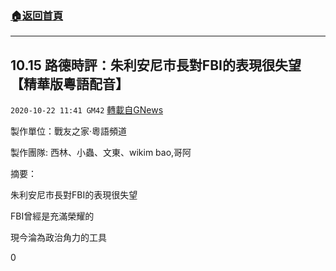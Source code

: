 ###  [:house:返回首頁](https://github.com/ourhimalayas/txt)
---

## 10.15 路德時評：朱利安尼市長對FBI的表現很失望【精華版粵語配音】
`2020-10-22 11:41 GM42` [轉載自GNews](https://gnews.org/zh-hant/440474/)

製作單位：戰友之家·粵語頻道

製作團隊: 西林、小蟲、文東、wikim bao,哥阿



摘要：

朱利安尼市長對FBI的表現很失望

FBI曾經是充滿榮耀的

現今淪為政治角力的工具

0
